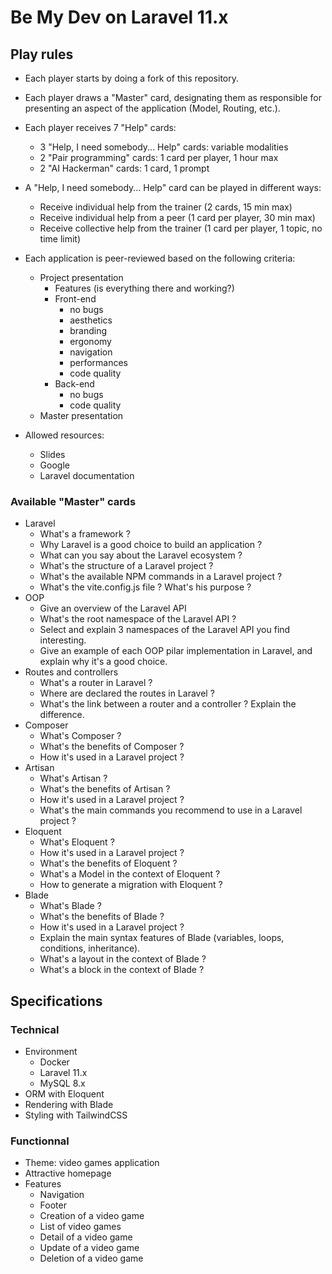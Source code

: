 # Be My Dev on Laravel 11.x

## Play rules

- Each player starts by doing a fork of this repository.

- Each player draws a "Master" card, designating them as responsible for presenting an aspect of the application (Model, Routing, etc.).

- Each player receives 7 "Help" cards:
  - 3 "Help, I need somebody... Help" cards: variable modalities
  - 2 "Pair programming" cards: 1 card per player, 1 hour max
  - 2 "AI Hackerman" cards: 1 card, 1 prompt

- A "Help, I need somebody... Help" card can be played in different ways:
  - Receive individual help from the trainer (2 cards, 15 min max)
  - Receive individual help from a peer (1 card per player, 30 min max)
  - Receive collective help from the trainer (1 card per player, 1 topic, no time limit)

- Each application is peer-reviewed based on the following criteria:
  - Project presentation
    - Features (is everything there and working?)
    - Front-end
      - no bugs
      - aesthetics
      - branding
      - ergonomy
      - navigation
      - performances
      - code quality
    - Back-end
      - no bugs
      - code quality
  - Master presentation

- Allowed resources:
  - Slides
  - Google
  - Laravel documentation

### Available "Master" cards

- Laravel
  - What's a framework ?
  - Why Laravel is a good choice to build an application ?
  - What can you say about the Laravel ecosystem ?
  - What's the structure of a Laravel project ?
  - What's the available NPM commands in a Laravel project ?
  - What's the vite.config.js file ? What's his purpose ?
- OOP
  - Give an overview of the Laravel API
  - What's the root namespace of the Laravel API ?
  - Select and explain 3 namespaces of the Laravel API you find interesting.
  - Give an example of each OOP pilar implementation in Laravel, and explain why it's a good choice.
- Routes and controllers
  - What's a router in Laravel ?
  - Where are declared the routes in Laravel ?
  - What's the link between a router and a controller ? Explain the difference.
- Composer
  - What's Composer ?
  - What's the benefits of Composer ?
  - How it's used in a Laravel project ?
- Artisan
  - What's Artisan ?
  - What's the benefits of Artisan ?
  - How it's used in a Laravel project ?
  - What's the main commands you recommend to use in a Laravel project ?
- Eloquent
  - What's Eloquent ?
  - How it's used in a Laravel project ?
  - What's the benefits of Eloquent ?
  - What's a Model in the context of Eloquent ?
  - How to generate a migration with Eloquent ?
- Blade
  - What's Blade ?
  - What's the benefits of Blade ?
  - How it's used in a Laravel project ?
  - Explain the main syntax features of Blade (variables, loops, conditions, inheritance).
  - What's a layout in the context of Blade ?
  - What's a block in the context of Blade ?

## Specifications

### Technical

- Environment
  - Docker
  - Laravel 11.x
  - MySQL 8.x
- ORM with Eloquent
- Rendering with Blade
- Styling with TailwindCSS

### Functionnal

- Theme: video games application
- Attractive homepage
- Features
  - Navigation
  - Footer
  - Creation of a video game
  - List of video games
  - Detail of a video game
  - Update of a video game
  - Deletion of a video game
